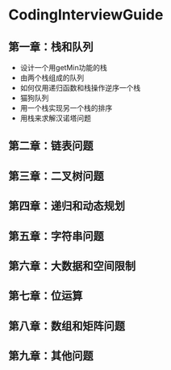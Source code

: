 # CodingInterviewGuide

## 第一章：栈和队列

- 设计一个用getMin功能的栈
- 由两个栈组成的队列
- 如何仅用递归函数和栈操作逆序一个栈
- 猫狗队列
- 用一个栈实现另一个栈的排序
- 用栈来求解汉诺塔问题

## 第二章：链表问题

## 第三章：二叉树问题

## 第四章：递归和动态规划

## 第五章：字符串问题

## 第六章：大数据和空间限制

## 第七章：位运算

## 第八章：数组和矩阵问题

## 第九章：其他问题
